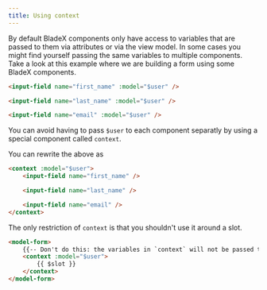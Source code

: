 ```yaml
---
title: Using context
---
```



By default BladeX components only have access to variables that are passed to them via attributes or via the view model. In some cases you might find yourself passing the same variables to multiple components. Take a look at this example where we are building a form using some BladeX components.

```html
<input-field name="first_name" :model="$user" />

<input-field name="last_name" :model="$user" />

<input-field name="email" :model="$user" />
```

You can avoid having to pass `$user` to each component separatly by using a special component called `context`.

You can rewrite the above as

```html
<context :model="$user">
    <input-field name="first_name" />

    <input-field name="last_name" />

    <input-field name="email" />
</context>
```

The only restriction of `context` is that you shouldn't use it around a slot.

```html
<model-form>
    {{-- Don't do this: the variables in `context` will not be passed to `$slot`.
    <context :model="$user">
        {{ $slot }}
    </context>
</model-form>
```